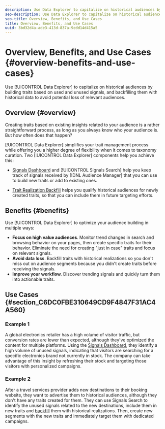 ```yaml
---
description: Use Data Explorer to capitalize on historical audiences by building traits based on used and unused signals, and backfilling them with historical data to avoid potential loss of relevant audiences.
seo-description: Use Data Explorer to capitalize on historical audiences by building traits based on used and unused signals, and backfilling them with historical data to avoid potential loss of relevant audiences.
seo-title: Overview, Benefits, and Use Cases
title: Overview, Benefits, and Use Cases
uuid: 3bd32d4a-ade3-413d-837a-9edd14d415a5
---
```


# Overview, Benefits, and Use Cases {#overview-benefits-and-use-cases}

Use [!UICONTROL Data Explorer] to capitalize on historical audiences by building traits based on used and unused signals, and backfilling them with historical data to avoid potential loss of relevant audiences.

## Overview {#overview}

Creating traits based on existing insights related to your audience is a rather straightforward process, as long as you always know who your audience is. But how often does that happen?

[!UICONTROL Data Explorer] simplifies your trait management process while offering you a higher degree of flexibility when it comes to taxonomy curation. Two [!UICONTROL Data Explorer] components help you achieve this:

* [Signals Dashboard](../../features/data-explorer/data-explorer-signals-dashboard.md#concept_5E4B0FB02D8F4F3DAA5B6F8CF9A4E4C2) and [!UICONTROL Signals Search] help you keep track of signals received by [!DNL Audience Manager] that you can use to build new traits or add to existing ones.

* [Trait Realization Backfill](../../features/data-explorer/data-explorer-trait-backfill.md#concept_B38A58A417A04AF9B016DC506F9A6F45) helps you qualify historical audiences for newly created traits, so that you can include them in future targeting efforts.

## Benefits {#benefits}

Use [!UICONTROL Data Explorer] to optimize your audience building in multiple ways:

* **Focus on high value audiences**. Monitor trend changes in search and browsing behavior on your pages, then create specific traits for their behavior. Eliminate the need for creating "just in case" traits and focus on relevant signals.
* **Avoid data loss**. Backfill traits with historical realizations so you don't miss out on audience segments because you didn't create traits before receiving the signals.
* **Improve your workflow**. Discover trending signals and quickly turn them into actionable traits.

## Use Cases {#section_C6DC0FBE310649CD9F4847F31AC4A560}

### Example 1

A global electronics retailer has a high volume of visitor traffic, but conversion rates are lower than expected, although they've optimized the content for multiple platforms. Using the [Signals Dashboard](../../features/data-explorer/data-explorer-signals-dashboard.md#concept_5E4B0FB02D8F4F3DAA5B6F8CF9A4E4C2), they identify a high volume of unused signals, indicating that visitors are searching for a specific electronics brand not currently in stock. The company can take advantage of this insight by refreshing their stock and targeting those visitors with personalized campaigns.

### Example 2

After a travel services provider adds new destinations to their booking website, they want to advertise them to historical audiences, although they don't have any traits created for them. They can use Signals Search to identify the unused signals related to the new destinations, include them in new traits and [backfill](../../features/data-explorer/data-explorer-trait-backfill.md#concept_B38A58A417A04AF9B016DC506F9A6F45) them with historical realizations. Then, create new segments with the new traits and immediately target them with dedicated campaigns.
